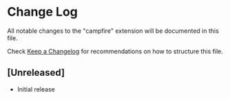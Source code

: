 # Change Log

All notable changes to the "campfire" extension will be documented in this file.

Check [Keep a Changelog](http://keepachangelog.com/) for recommendations on how to structure this file.

## [Unreleased]

- Initial release
